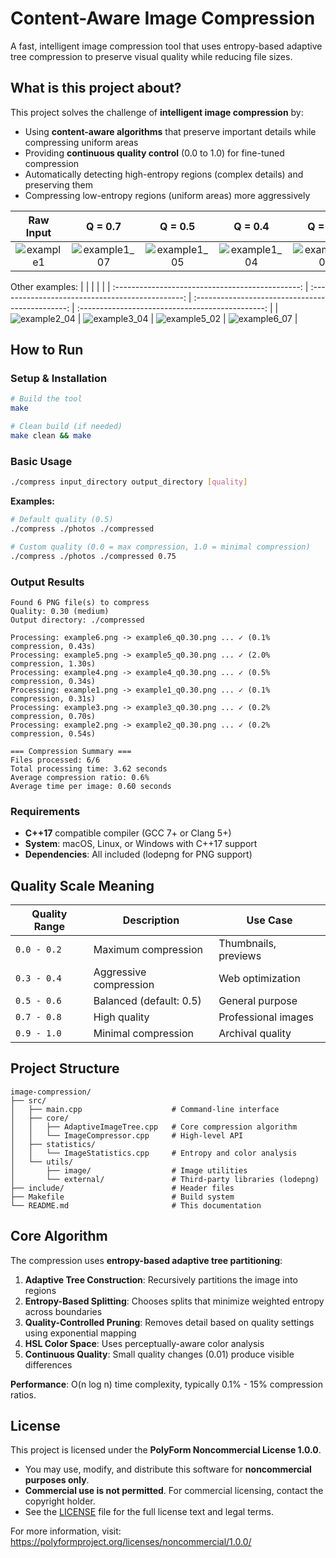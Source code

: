 # Content-Aware Image Compression

A fast, intelligent image compression tool that uses entropy-based adaptive tree compression to preserve visual quality while reducing file sizes.

## What is this project about?

This project solves the challenge of **intelligent image compression** by:
- Using **content-aware algorithms** that preserve important details while compressing uniform areas
- Providing **continuous quality control** (0.0 to 1.0) for fine-tuned compression
- Automatically detecting high-entropy regions (complex details) and preserving them
- Compressing low-entropy regions (uniform areas) more aggressively

|               Raw Input                |                     Q = 0.7                      |                     Q = 0.5                      |                     Q = 0.4                      |                     Q = 0.3                      |                     Q = 0.2                      |
| :------------------------------------: | :----------------------------------------------: | :----------------------------------------------: | :----------------------------------------------: | :----------------------------------------------: | :----------------------------------------------: |
| ![example1](./demo/input/example1.png) | ![example1_07](./demo/output/example1_q0.70.png) | ![example1_05](./demo/output/example1_q0.50.png) | ![example1_04](./demo/output/example1_q0.40.png) | ![example1_03](./demo/output/example1_q0.30.png) | ![example1_02](./demo/output/example1_q0.20.png) |

Other examples:
|                                                  |                                                  |                                                  |                                                  |
| :----------------------------------------------: | :----------------------------------------------: | :----------------------------------------------: | :----------------------------------------------: |
| ![example2_04](./demo/output/example2_q0.40.png) | ![example3_04](./demo/output/example3_q0.40.png) | ![example5_02](./demo/output/example5_q0.20.png) | ![example6_07](./demo/output/example6_q0.70.png) |


## How to Run

### Setup & Installation
```bash
# Build the tool
make

# Clean build (if needed)
make clean && make
```

### Basic Usage
```bash
./compress input_directory output_directory [quality]
```

**Examples:**
```bash
# Default quality (0.5)
./compress ./photos ./compressed

# Custom quality (0.0 = max compression, 1.0 = minimal compression)
./compress ./photos ./compressed 0.75
```

### Output Results
```
Found 6 PNG file(s) to compress
Quality: 0.30 (medium)
Output directory: ./compressed

Processing: example6.png -> example6_q0.30.png ... ✓ (0.1% compression, 0.43s)
Processing: example5.png -> example5_q0.30.png ... ✓ (2.0% compression, 1.30s)
Processing: example4.png -> example4_q0.30.png ... ✓ (0.5% compression, 0.34s)
Processing: example1.png -> example1_q0.30.png ... ✓ (0.1% compression, 0.31s)
Processing: example3.png -> example3_q0.30.png ... ✓ (0.2% compression, 0.70s)
Processing: example2.png -> example2_q0.30.png ... ✓ (0.2% compression, 0.54s)

=== Compression Summary ===
Files processed: 6/6
Total processing time: 3.62 seconds
Average compression ratio: 0.6%
Average time per image: 0.60 seconds
```

### Requirements
- **C++17** compatible compiler (GCC 7+ or Clang 5+)
- **System**: macOS, Linux, or Windows with C++17 support
- **Dependencies**: All included (lodepng for PNG support)

## Quality Scale Meaning

| Quality Range | Description             | Use Case             |
| ------------- | ----------------------- | -------------------- |
| `0.0 - 0.2`   | Maximum compression     | Thumbnails, previews |
| `0.3 - 0.4`   | Aggressive compression  | Web optimization     |
| `0.5 - 0.6`   | Balanced (default: 0.5) | General purpose      |
| `0.7 - 0.8`   | High quality            | Professional images  |
| `0.9 - 1.0`   | Minimal compression     | Archival quality     |

## Project Structure

```
image-compression/
├── src/
│   ├── main.cpp                    # Command-line interface
│   ├── core/
│   │   ├── AdaptiveImageTree.cpp   # Core compression algorithm
│   │   └── ImageCompressor.cpp     # High-level API
│   ├── statistics/
│   │   └── ImageStatistics.cpp     # Entropy and color analysis
│   └── utils/
│       ├── image/                  # Image utilities
│       └── external/               # Third-party libraries (lodepng)
├── include/                        # Header files
├── Makefile                        # Build system
└── README.md                       # This documentation
```

## Core Algorithm

The compression uses **entropy-based adaptive tree partitioning**:

1. **Adaptive Tree Construction**: Recursively partitions the image into regions
2. **Entropy-Based Splitting**: Chooses splits that minimize weighted entropy across boundaries
3. **Quality-Controlled Pruning**: Removes detail based on quality settings using exponential mapping
4. **HSL Color Space**: Uses perceptually-aware color analysis
5. **Continuous Quality**: Small quality changes (0.01) produce visible differences

**Performance**: O(n log n) time complexity, typically 0.1% - 15% compression ratios.

## License

This project is licensed under the **PolyForm Noncommercial License 1.0.0**.

- You may use, modify, and distribute this software for **noncommercial purposes only**.
- **Commercial use is not permitted**. For commercial licensing, contact the copyright holder.
- See the [LICENSE](./LICENSE) file for the full license text and legal terms.

For more information, visit: https://polyformproject.org/licenses/noncommercial/1.0.0/
